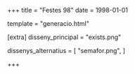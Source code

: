 +++
title = "Festes 98"
date = 1998-01-01

template = "generacio.html"

[extra]
disseny_principal = "exists.png"

dissenys_alternatius = [
    "semafor.png",
]

+++
